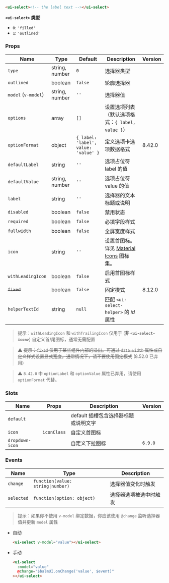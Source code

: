 ```html
<ui-select><!-- the label text --></ui-select>
```

**`<ui-select>` 类型**

- `0`: `'filled'`
- `1`: `'outlined'`

### Props

| Name                | Type           | Default                              | Description                                          | Version |
| ------------------- | -------------- | ------------------------------------ | ---------------------------------------------------- | ------- |
| `type`              | string, number | `0`                                  | 选择器类型                                           |         |
| `outlined`          | boolean        | `false`                              | 轮廓选择器                                           |         |
| `model` (`v-model`) | string, number | `''`                                 | 选择器值                                             |         |
| `options`           | array          | `[]`                                 | 设置选项列表（默认选项格式：`{ label, value }`）     |         |
| `optionFormat`      | object         | `{ label: 'label', value: 'value' }` | 定义选项卡选项数据格式                               | 8.42.0  |
| `defaultLabel`      | string         | `''`                                 | 选项占位符 label 的值                                |         |
| `defaultValue`      | string, number | `''`                                 | 选项占位符 value 的值                                |         |
| `label`             | string         | `''`                                 | 选择器的文本标题或说明                               |         |
| `disabled`          | boolean        | `false`                              | 禁用状态                                             |         |
| `required`          | boolean        | `false`                              | 必填字段样式                                         |         |
| `fullwidth`         | boolean        | `false`                              | 全屏宽度样式                                         |         |
| `icon`              | string         | `''`                                 | 设置首图标。详见 [Material Icons](/#/icons) 图标集。 |         |
| `withLeadingIcon`   | boolean        | `false`                              | 启用首图标样式                                       |         |
| <del>`fixed`</del>  | boolean        | `false`                              | 固定模式                                             | 8.12.0  |
| `helperTextId`      | string         | `null`                               | 匹配 `<ui-select-helper>` 的 _id_ 属性               |         |

> 提示：`withLeadingIcon` 和 `withTrailingIcon` 仅用于 (**非 `<ui-select-icon>`**) 自定义首/尾图标，通常无需配置

> ⚠️ <del>提示：`fixed` 仅用于某些组件内部的溢出。可通过 `data-width` 属性或自定义样式设置显式宽度。通常情况下，请不要使用固定模式</del> (8.52.0 已弃用)

> ⚠️ `8.42.0` 中 `optionLabel` 和 `optionValue` 属性已弃用，请使用 `optionFormat` 代替。

### Slots

| Name            | Props       | Description                          | Version |
| --------------- | ----------- | ------------------------------------ | ------- |
| `default`       |             | default 插槽包含选择器标题或说明文字 |         |
| `icon`          | `iconClass` | 自定义首图标                         |         |
| `dropdown-icon` |             | 自定义下拉图标                       | `6.9.0` |

### Events

| Name       | Type                              | Description            |
| ---------- | --------------------------------- | ---------------------- |
| `change`   | `function(value: string\|number)` | 选择器值变化时触发     |
| `selected` | `function(option: object)`        | 选择器选项被选中时触发 |

> 提示：如果你不使用 `v-model` 绑定数据，你应该使用 `@change` 监听选择器值并更新 `model` 属性

- 自动

  ```html
  <ui-select v-model="value"></ui-select>
  ```

- 手动

  ```html
  <ui-select
    :model="value"
    @change="$balmUI.onChange('value', $event)"
  ></ui-select>
  ```
